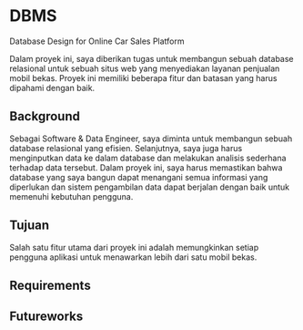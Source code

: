 # DBMS

Database Design for Online Car Sales Platform

Dalam proyek ini, saya diberikan tugas untuk membangun sebuah database relasional untuk sebuah situs web yang menyediakan layanan penjualan mobil bekas. Proyek ini memiliki beberapa fitur dan batasan yang harus dipahami dengan baik.


## Background

Sebagai Software & Data Engineer, saya diminta untuk membangun sebuah database relasional yang efisien. Selanjutnya, saya juga harus menginputkan data ke dalam database dan melakukan analisis sederhana terhadap data tersebut. Dalam proyek ini, saya harus memastikan bahwa database yang saya bangun dapat menangani semua informasi yang diperlukan dan sistem pengambilan data dapat berjalan dengan baik untuk memenuhi kebutuhan pengguna.




## Tujuan

Salah satu fitur utama dari proyek ini adalah memungkinkan setiap pengguna aplikasi untuk menawarkan lebih dari satu mobil bekas.

## Requirements

## Futureworks

